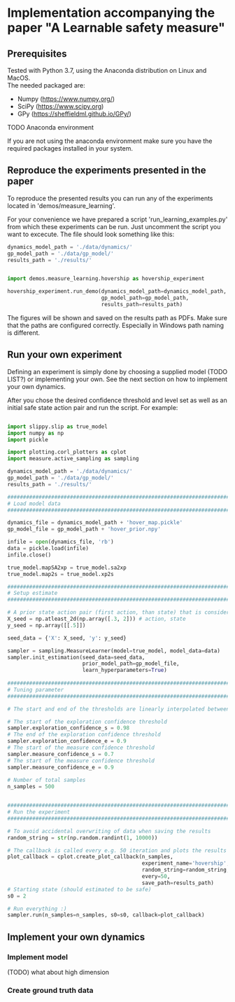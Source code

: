 # Implementation accompanying the paper "A Learnable safety measure"


## Prerequisites
 
Tested with Python 3.7, using the Anaconda distribution on Linux and MacOS.  
The needed packaged are:
- Numpy (https://www.numpy.org/)
- SciPy (https://www.scipy.org)
- GPy (https://sheffieldml.github.io/GPy/)

TODO Anaconda environment

If you are not using the anaconda environment make sure you have the required packages installed in your system.

## Reproduce the experiments presented in the paper

To reproduce the presented results you can run any of the experiments located in 'demos/measure_learning'.

For your convenience we have prepared a script 'run_learning_examples.py' from which these experiments can be run.
Just uncomment the script you want to excecute. The file should look something like this:

```python
dynamics_model_path = './data/dynamics/'
gp_model_path = './data/gp_model/'
results_path = './results/'


import demos.measure_learning.hovership as hovership_experiment

hovership_experiment.run_demo(dynamics_model_path=dynamics_model_path,
                              gp_model_path=gp_model_path,
                              results_path=results_path)

```
The figures will be shown and saved on the results path as PDFs.
Make sure that the paths are configured correctly.
Especially in Windows path naming is different.


## Run your own experiment
Defining an experiment is simply done by choosing a supplied model (TODO LIST?) or implementing your own.
See the next section on how to implement your own dynamics. 

After you chose the desired confidence threshold and level set as well as an initial safe state action pair and run the script.
For example:

```python

import slippy.slip as true_model
import numpy as np
import pickle

import plotting.corl_plotters as cplot
import measure.active_sampling as sampling

dynamics_model_path = './data/dynamics/'
gp_model_path = './data/gp_model/'
results_path = './results/'

################################################################################
# Load model data
################################################################################

dynamics_file = dynamics_model_path + 'hover_map.pickle'
gp_model_file = gp_model_path + 'hover_prior.npy'

infile = open(dynamics_file, 'rb')
data = pickle.load(infile)
infile.close()

true_model.mapSA2xp = true_model.sa2xp
true_model.map2s = true_model.xp2s

################################################################################
# Setup estimate
################################################################################

# A prior state action pair (first action, than state) that is considered safe (from system knowledge)
X_seed = np.atleast_2d(np.array([.3, 2])) # action, state
y_seed = np.array([[.5]])

seed_data = {'X': X_seed, 'y': y_seed}

sampler = sampling.MeasureLearner(model=true_model, model_data=data)
sampler.init_estimation(seed_data=seed_data,
                        prior_model_path=gp_model_file,
                        learn_hyperparameters=True)
                        
################################################################################
# Tuning parameter
################################################################################   

# The start and end of the thresholds are linearly interpolated between iterations

# The start of the exploration confidence threshold
sampler.exploration_confidence_s = 0.98
# The end of the exploration confidence threshold
sampler.exploration_confidence_e = 0.9
# The start of the measure confidence threshold
sampler.measure_confidence_s = 0.7
# The start of the measure confidence threshold
sampler.measure_confidence_e = 0.9
                 
# Number of total samples
n_samples = 500


################################################################################
# Run the experiment
################################################################################

# To avoid accidental overwriting of data when saving the results
random_string = str(np.random.randint(1, 10000))

# The callback is called every e.g. 50 iteration and plots the results as well as saving the figures and data
plot_callback = cplot.create_plot_callback(n_samples,
                                           experiment_name='hovership',
                                           random_string=random_string,
                                           every=50,
                                           save_path=results_path)
# Starting state (should estimated to be safe)
s0 = 2

# Run everything :)
sampler.run(n_samples=n_samples, s0=s0, callback=plot_callback)
```


## Implement your own dynamics

### Implement model
(TODO) what about high dimension

### Create ground truth data